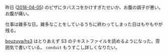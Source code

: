 昨日 ([2018-04-05][]) のピザにタバスコをかけすぎたせいか、お腹の調子が悪い。お腹が痛い。

仕事は雑多な日。雑多なことをしているうちに終わってしまった日はもやもやが残る。

[bouzuya/hs3][] はとりあえず S3 のテキストファイルを読めるようになった。雰囲気で書いている。 `conduit` もうすこし詳しくなりたい。

[2018-04-05]: https://blog.bouzuya.net/2018/04/05/
[bouzuya/hs3]: https://github.com/bouzuya/hs3

